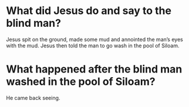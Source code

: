 # What did Jesus do and say to the blind man?

Jesus spit on the ground, made some mud and annointed the man’s eyes with the mud. Jesus then told the man to go wash in the pool of Siloam.

# What happened after the blind man washed in the pool of Siloam?

He came back seeing.
